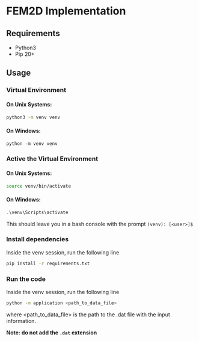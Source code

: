# FEM2D Implementation

## Requirements

- Python3
- Pip 20+

## Usage
### Virtual Environment
#### On Unix Systems:
```bash
python3 -m venv venv
```

#### On Windows:
```powershell
python -m venv venv
```

### Active the Virtual Environment

#### On Unix Systems:
```bash
source venv/bin/activate
```

#### On Windows:
```powershell
.\venv\Scripts\activate
```

This should leave you in a bash console with the prompt `(venv): [<user>]$ `

### Install dependencies
Inside the venv session, run the following line
```bash
pip install -r requirements.txt
```

### Run the code
Inside the venv session, run the following line
```bash
python -m application <path_to_data_file>
```
where <path_to_data_file> is the path to the .dat file with the input information. 

__Note: do not add the `.dat` extension__
